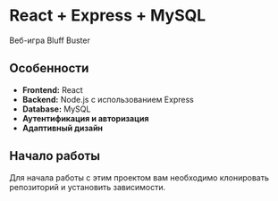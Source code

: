 # React + Express + MySQL

Веб-игра Bluff Buster

## Особенности

- **Frontend:** React
- **Backend:** Node.js с использованием Express
- **Database:** MySQL
- **Аутентификация и авторизация**
- **Адаптивный дизайн**

## Начало работы

Для начала работы с этим проектом вам необходимо клонировать репозиторий и установить зависимости.
